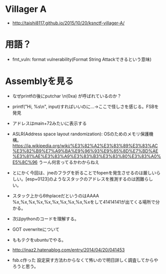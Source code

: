 # Villager A
- http://taishi8117.github.io/2015/10/20/ksnctf-villager-A/
# 用語？
- fmt_vuln: format vulnerability(Format String Attackできるという意味)
# Assemblyを見る
- なぜprintfの後にputchar \n(0xa) が呼ばれているのか？
- printf("Hi, %s\n", input)すればいいのに…→ここで怪しさを感じる。FSBを発見
- アドレスはmain+72みたいに表示する
- ASLR(Address space layout randomization): OSのためのメモリ保護機構。https://ja.wikipedia.org/wiki/%E3%82%A2%E3%83%89%E3%83%AC%E3%82%B9%E7%A9%BA%E9%96%93%E9%85%8D%E7%BD%AE%E3%81%AE%E3%83%A9%E3%83%B3%E3%83%80%E3%83%A0%E5%8C%96 うーん何言ってるかわからねえ
- とにかく今回は、jneのフラグを折ることでfopenを発生させるのは厳しいらしい。[esp+0123]のようなスタックのアドレスを推測するのは困難らしい。
- スタック上から6thplaceだというのはAAAA %x,%x,%x,%x,%x,%x,%x,%x,%x,%xをして41414141が出てくる場所で分かる。
- 次はpythonのコードを理解する。

- GOT overwriteについて
- ももテクをubuntuでやる。
- http://inaz2.hatenablog.com/entry/2014/04/20/041453
- fsb.c作った 設定戻す方法わからなくて怖いので明日詳しく調査してからやろうと思う。
